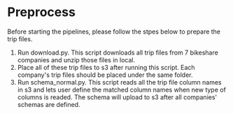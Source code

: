 # Preprocess
Before starting the pipelines, please follow the stpes below to prepare the trip files.
1. Run download.py. This script downloads all trip files from 7 bikeshare companies and unzip those files in local.
2. Place all of these trip files to s3 after running this script. Each company's trip files should be placed under the same folder. 
3. Run schema_normal.py. This script reads all the trip file column names in s3 and lets user define the matched column names when new type of columns is readed. The schema will upload to s3 after all companies' schemas are defined. 
